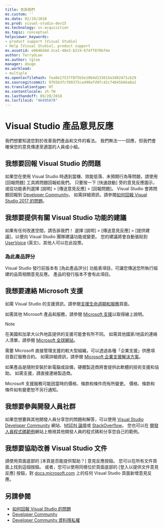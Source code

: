 ```yaml
---
title: 告訴我們
ms.custom: ''
ms.date: 02/19/2018
ms.prod: visual-studio-dev15
ms.technology: vs-acquisition
ms.topic: conceptual
helpviewer_keywords:
- product support [Visual Studio]
- Help [Visual Studio], product support
ms.assetid: e0846d4d-2ce1-48e3-b219-674ff070bf4e
author: TerryGLee
ms.author: tglee
manager: douge
ms.workload:
- multiple
ms.openlocfilehash: faa0e17537f8f5b5e10b4d133615e3d82471c629
ms.sourcegitcommit: 9765b3fcf89375ca499afd9fc42cf4645b66a8a2
ms.translationtype: HT
ms.contentlocale: zh-TW
ms.lasthandoff: 09/20/2018
ms.locfileid: "46495878"
---
```

# <a name="visual-studio-product-feedback"></a>Visual Studio 產品意見反應

我們想要知道您對於改善我們產品和文件的看法。 我們無法一一回應，但我們會確保您的意見傳達至適當的人員或小組。

## <a name="i-want-to-report-a-problem-with-visual-studio"></a>我想要回報 Visual Studio 的問題

如果您在使用 Visual Studio 時遇到當機、效能低落、未預期行為等問題，請使用 [回報問題] 工具將問題回報給我們。 只要按一下 [快速啟動] 旁的意見反應圖示，或從功能表列選擇 [說明] > [傳送意見反應] > [回報問題]。 Visual Studio 會將問題回報到 [Developer Community](https://developercommunity.visualstudio.com)。 如需詳細資訊，請參閱[如何回報 Visual Studio 2017 的問題](how-to-report-a-problem-with-visual-studio-2017.md)。

## <a name="i-want-to-make-a-suggestion-about-visual-studio-features"></a>我想要提供有關 Visual Studio 功能的建議

如果有任何改進空間，請告訴我們！ 選擇 [說明] > [傳送意見反應] > [提供建議]，以便向 Visual Studio 團隊建議功能或變更。 您的建議將會自動張貼到 [UserVoice](https://visualstudio.uservoice.com) \(英文\)，其他人可以在此投票。

### <a name="rate-this-product"></a>為此產品評分

Visual Studio 發行前版本有 [為此產品評分]  功能表項目，可讓您傳送您所執行組建的品質相關意見反應。 產品的發行版本不會有此項目。

## <a name="i-want-to-contact-microsoft-support"></a>我想要連絡 Microsoft 支援

如需 Visual Studio 的支援資訊，請參閱[支援生命週期和服務](/visualstudio/productinfo/vs-servicing-vs)頁面。

如需其他 Microsoft 產品和服務，請參閱 [Microsoft 支援](http://go.microsoft.com/fwlink/?LinkID=99019)以取得線上說明。

> [!NOTE]
> 在美國和加拿大以外地區提供的支援可能會有所不同。 如需其他國家/地區的連絡人清單，請參閱 [Microsoft 全球網站](http://www.microsoft.com/worldwide/)。

需要 Microsoft 直接管理支援的較大型組織，可以透過各種「企業支援」供應項目簽訂服務合約。 如需詳細資訊，請參閱 [Microsoft 企業支援解決方案](http://go.microsoft.com/fwlink/?LinkId=258223)。

如果產品是隨附安裝於新電腦或設備，硬體製造商將會提供此軟體的技術支援和協助。 如需支援，請直接連絡製造商。

Microsoft 支援服務可能因當時的價格、條款和條件而有所變更。 價格、條款和條件如有變更恕不另行通知。

## <a name="i-want-to-get-involved-in-the-developer-community"></a>我想要參與開發人員社群

如果您想要與其他開發人員分享您的問題和解答，可以使用 [Visual Studio Developer Community](https://developercommunity.visualstudio.com) 網站、[MSDN 論壇](http://social.msdn.microsoft.com/Forums/home)或 [StackOverflow](http://stackoverflow.com/)。 您也可以在 [開發人員程式碼範例](http://code.msdn.microsoft.com/)網站上檢視其他開發人員的程式碼和分享您自己的範例。

## <a name="i-want-to-help-improve-the-visual-studio-documentation"></a>我想要協助改善 Visual Studio 文件

請使用頁面底部的 [本頁是否能提供幫助？] 意見反應按鈕。 您可以在所有文件頁面上找到這個按鈕。 或者，您可以使用同樣位於頁面底部的 [登入以提供文件意見反應] 按鈕，對 [docs.microsoft.com](https://docs.microsoft.com/visualstudio/) 上的任何 Visual Studio 頁面新增意見反應。

## <a name="see-also"></a>另請參閱

* [如何回報 Visual Studio 的問題](how-to-report-a-problem-with-visual-studio-2017.md)
* [Developer Community](https://developercommunity.visualstudio.com)
* [Developer Community 資料隱私權](developer-community-privacy.md)
